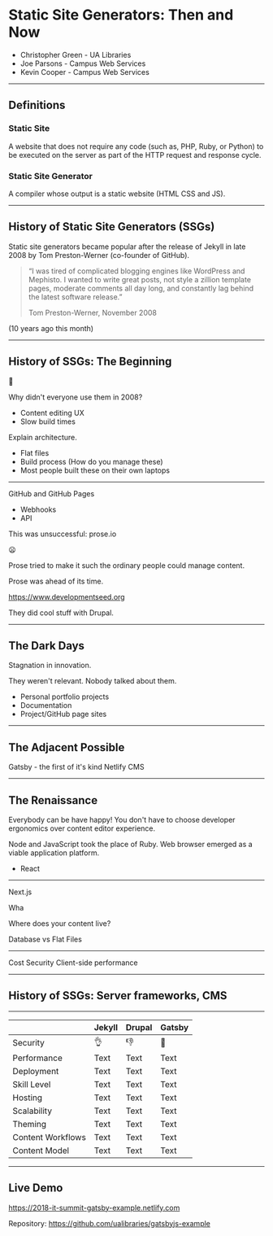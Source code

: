 # Static Site Generators: Then and Now

* Christopher Green - UA Libraries
* Joe Parsons - Campus Web Services
* Kevin Cooper - Campus Web Services

---

## Definitions

### Static Site

A website that does not require any code (such as, PHP, Ruby, or Python) to be executed on the server as part of the HTTP request and response cycle.

### Static Site Generator

A compiler whose output is a static website (HTML CSS and JS).

---

## History of Static Site Generators (SSGs)
 
Static site generators became popular after the release of Jekyll in late 2008 by Tom Preston-Werner (co-founder of GitHub).

>“I was tired of complicated blogging engines like WordPress and Mephisto. I wanted to write great posts, not style a zillion template pages, moderate comments all day long, and constantly lag behind the latest software release.”
>
>Tom Preston-Werner, November 2008 

(10 years ago this month)

---

## History of SSGs: The Beginning
:hatching_chick:

Why didn't everyone use them in 2008?
 * Content editing UX
 * Slow build times

Explain architecture.
- Flat files
- Build process (How do you manage these)
- Most people built these on their own laptops


---

GitHub and GitHub Pages
* Webhooks
* API

This was unsuccessful: prose.io

:frowning: 

Prose tried to make it such the ordinary people could manage content.

Prose was ahead of its time.

https://www.developmentseed.org

They did cool stuff with Drupal.

---

## The Dark Days

Stagnation in innovation.

They weren't relevant. Nobody talked about them.

* Personal portfolio projects
* Documentation
* Project/GitHub page sites

---

## The Adjacent Possible

Gatsby - the first of it's kind
Netlify CMS

---

## The Renaissance

Everybody can be have happy! You don't have to choose developer ergonomics over content editor experience.

Node and JavaScript took the place of Ruby.
Web browser emerged as a viable application platform.

* React

---

Next.js

Wha


Where does your content live?

Database vs Flat Files

---

Cost
Security
Client-side performance

---

## History of SSGs: Server frameworks, CMS

---

|                     | Jekyll     | Drupal | Gatsby |
| ------------------- | ---------- | ------ | ------ |
| Security            | :ok_hand:  | :-1:   | :open_hands: |
| Performance         | Text       | Text   | Text   |
| Deployment          | Text       | Text   | Text   |
| Skill Level         | Text       | Text   | Text   |
| Hosting             | Text       | Text   | Text   |
| Scalability         | Text       | Text   | Text   |
| Theming             | Text       | Text   | Text   |
| Content Workflows   | Text       | Text   | Text   |
| Content Model       | Text       | Text   | Text   |


---

## Live Demo

https://2018-it-summit-gatsby-example.netlify.com

Repository: https://github.com/ualibraries/gatsbyjs-example
